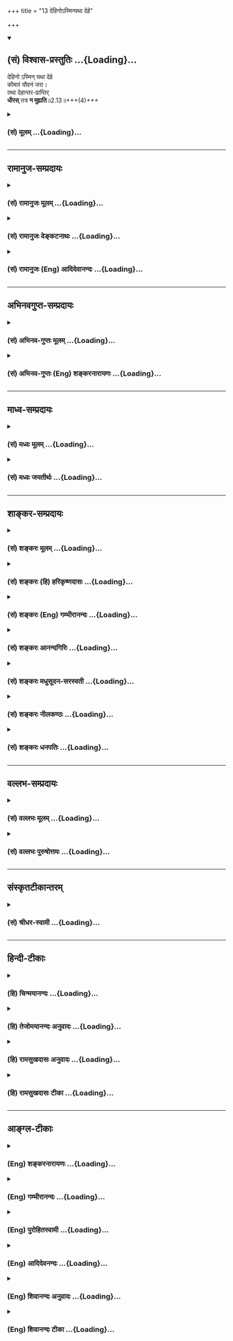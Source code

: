 +++
title = "13 देहिनोऽस्मिन्यथा देहे"

+++
<div class="js_include" newlevelforh1="2" title="(सं) विश्वास-प्रस्तुतिः" unfilled url="/purANam_vaiShNavam/mahAbhAratam/06-bhIShma-parva/03-bhagavad-gItA-parva/saMskRtam/vishvAsa-prastutiH/02_sAnkhya-yogaH_sarva-/13_dehino-sminyathA_.md">
<details open><summary><h2>(सं) विश्वास-प्रस्तुतिः ...{Loading}...</h2></summary>

देहिनो ऽस्मिन् यथा देहे  
कौमारं यौवनं जरा।  
तथा देहान्तर-प्राप्तिर्  
**धीरस्** तत्र **न मुह्यति**॥2.13॥+++(4)+++
</details>
</div>
<div class="js_include collapsed" newlevelforh1="3" title="(सं) मूलम्" unfilled url="/purANam_vaiShNavam/mahAbhAratam/06-bhIShma-parva/03-bhagavad-gItA-parva/saMskRtam/mUlam/02_sAnkhya-yogaH_sarva-/13_dehino-sminyathA_.md">
<details><summary><h3>(सं) मूलम् ...{Loading}...</h3></summary>

देहिनोऽस्मिन्यथा देहे कौमारं यौवनं जरा।  
तथा देहान्तरप्राप्तिर्धीरस्तत्र न मुह्यति।।2.13।।
</details>
</div>


_________________
## रामानुज-सम्प्रदायः
<div class="js_include collapsed" newlevelforh1="3" title="(सं) रामानुजः मूलम्" unfilled url="/purANam_vaiShNavam/mahAbhAratam/06-bhIShma-parva/03-bhagavad-gItA-parva/saMskRtam/rAmAnujaH/mUlam/02_sAnkhya-yogaH_sarva-/13_dehino-sminyathA_.md">
<details><summary><h3>(सं) रामानुजः मूलम् ...{Loading}...</h3></summary>

।।2.13।। एकस्मिन् देहे वर्तमानस्य **देहिनः** कौमारावस्थां विहाय
यौवनाद्यवस्थाप्राप्तौ आत्मन स्थिरबुद्ध्या **यथा** आत्मा नष्ट इति न
शोचति देहाद् **देहान्तर**प्राप्तौ अपि **तथा** एव स्थिर आत्मा इति
बुद्धिमान् न शोचति। अत आत्मनां नित्यत्वाद् आत्मानो न शोकस्थानम्।  
एतावद् अत्र कर्तव्यम् आत्मनां नित्यानाम् एव अनादिकर्मवश्यतया
तत्तत्कर्मोचितदेहसंस्पृष्टानां तैरेव देहैः बन्धनिवृत्तये शास्त्रीयं
स्ववर्णोचितं युद्धादिकम् अनभिसंहितफलं कर्म कुर्वताम् अवर्जनीयतया
इन्द्रियैः इन्द्रियार्थस्पर्शाः शीतोष्णादिप्रयुक्तसुखदुःखदा भवन्ति ते तु
यावच्छास्त्रीयकर्मसमाप्ति क्षन्तव्या इति।  
इमम् अर्थम् अनन्तरम् एव आह  

</details>
</div>
<div class="js_include collapsed" newlevelforh1="3" title="(सं) रामानुजः वेङ्कटनाथः" unfilled url="/purANam_vaiShNavam/mahAbhAratam/06-bhIShma-parva/03-bhagavad-gItA-parva/saMskRtam/rAmAnujaH/venkaTanAthaH/02_sAnkhya-yogaH_sarva-/13_dehino-sminyathA_.md">
<details><summary><h3>(सं) रामानुजः वेङ्कटनाथः ...{Loading}...</h3></summary>

  
  
।।2.13।। आत्मनामशोचनीयत्वाय नित्यत्वमुक्तम् तत्रात्मनित्यत्वे
जन्ममरणादिप्रतीतिव्यवहारौ कथमिति शङ्कां दृष्टान्तेन परिहरति देहिन
इति। अस्मिन् इति निर्देशाभिप्रेतमाह एकस्मिन्निति।
देहस्यावस्थात्रयान्वयनिदर्शनादपि देहिन्येव
तन्निदर्शनमुचितमित्यभिप्रायेणाह देहे वर्तमानस्येति। कौमारं यौवनं जरा इति
क्रमनिर्देशसूचितार्थस्वभावफलितमुक्तंविहायेति। कौमारयौवनत्यागयोरपि
शोकविशेषनिमित्तत्वात्तद्व्यवच्छेदार्थं यथाशब्दतात्पर्यव्यक्त्यर्थं
चोक्तंआत्मन इत्यादि। बाल्यावस्थानिवृत्तावप्यात्मनः स्थिरत्वबुद्धिर्हि
तद्विनाशनिमित्तशोकाभावहेतुः सोऽत्रापि समान इत्यर्थः। देहान्तरप्राप्तिः
इत्यत्रान्तरशब्दसूचितं पूर्वदेहत्यागाख्यं शोकप्रसञ्जकं दर्शयति देहादिति।
धीरशब्दस्य प्रकरणविशेषितोऽर्थःस्थिर आत्मेति बुद्धिमानिति। अशोच्यान्
इत्यादिना प्रागुक्तेन सङ्गमयति अत इति।  
  
  
एवं श्लोकद्वयेन क्रमात् प्राप्यं निवर्त्यं च व्यञ्जितम् अथात्र हृद्गतं
प्रापकविषयोत्तरश्लोकद्वयफलितं सङ्कलय्य सङ्गतमाह एतावदिति बन्धनिवृत्तय
इत्यन्तःअमृतत्वाय कल्पते 2।15 इत्यस्यार्थः। शुद्धस्वभावानां
संसारानुपपत्तिपरिहारायोक्तंअनादीति। कर्मवश्यतया न
त्वनिर्वचनीयाज्ञानादिवश्यतयेति भावः। स्वतोऽत्यन्तसमानानामात्मनां
देहभोगादिवैषम्यसिद्ध्यर्थमुक्तंतत्तत्कर्मेति। देहैर्बन्धनिवृत्तय इति
देहैर्यो बन्धस्तस्य निवृत्तय इत्यर्थः। यद्वा देहः कर्म
कुर्वतामित्यन्वयः। तदा तु बन्धका एव देहामोक्षसाधनौपयिकाः सम्भवन्तीति
अवधारणाभिप्रायः। शास्त्रीयमिति। अन्यथेश्वरशासनातिलङ्घनाद्दण्ड एव स्यादिति
भावः। स्ववर्णोचितमिति न तु त्वया युद्धादिकं परित्यज्य भैक्षं चर्तुं श्रेय
इति भावः। अमृतत्वहेतुत्वायोक्तंअनभिसंहितेति। प्रतिकूलस्वभावस्य कथं
कर्तव्यत्वमिति शङ्कानिवर्तकतुशब्दद्योतितमवर्जनीयत्वं तितिक्षितव्यत्वे
हेतुः इत्येतावदत्र कर्तव्यमित्यन्वयः।  
  
  
  

</details>
</div>
<div class="js_include collapsed" newlevelforh1="3" title="(सं) रामानुजः (Eng) आदिदेवानन्दः" unfilled url="/purANam_vaiShNavam/mahAbhAratam/06-bhIShma-parva/03-bhagavad-gItA-parva/saMskRtam/rAmAnujaH/english/AdidevAnandaH/02_sAnkhya-yogaH_sarva-/13_dehino-sminyathA_.md">
<details><summary><h3>(सं) रामानुजः (Eng) आदिदेवानन्दः ...{Loading}...</h3></summary>

2.13 As the self is eternal, one does not grieve, thinking that the self is lost, when an embodied self living in a body gives up the state of childhood and attains youth and other states. Similarly, the wise men,
knowing that the self is eternal, do not grieve, when the self attains a body different from the present body. Hence the selves, being eternal,
are not fit objects for grief. This much has to be done here; the eternal selves because of Their being subject ot beginningless Karma become endowed with bodies suited to Their Karmas. To get rid of this bondage (of bodies), embodied beings perform duties like war appropriate to their stations in life with the help of the same bodies in an attitude of detachment from the fruits as prescribed by the scripture.
Even to such aspirants, contacts with sense-objects give pleasure and pain, arising from cold, heat and such other things. But these experiences are to be endured till the acts enjoined in the scriptures come to an end. The Lord explains the significance immediately afterwards:

</details>
</div>


_________________
## अभिनवगुप्त-सम्प्रदायः
<div class="js_include collapsed" newlevelforh1="3" title="(सं) अभिनव-गुप्तः मूलम्" unfilled url="/purANam_vaiShNavam/mahAbhAratam/06-bhIShma-parva/03-bhagavad-gItA-parva/saMskRtam/abhinava-guptaH/mUlam/02_sAnkhya-yogaH_sarva-/13_dehino-sminyathA_.md">
<details><summary><h3>(सं) अभिनव-गुप्तः मूलम् ...{Loading}...</h3></summary>

।।2.13 2.14।। एवमर्थद्वयमाह  
  
न हीत्यादि। अहं हि नैव नासम् अपि तु आसम् एवं त्वम् अमी च राजानः।
आकारान्तरे च सति यदि शोच्यता तर्हि कौमारात् यौवनावाप्तौ किमिति न शोच्यते
यो धीरः स न शोचति। धैर्यं च +++(N धैर्ये च)+++ एतच्छरीरेऽपि यस्यास्था नास्ति
तेन सुकरम्। अतस्त्वं धैर्यमन्विच्छ।  

</details>
</div>
<div class="js_include collapsed" newlevelforh1="3" title="(सं) अभिनव-गुप्तः (Eng) शङ्करनारायणः" unfilled url="/purANam_vaiShNavam/mahAbhAratam/06-bhIShma-parva/03-bhagavad-gItA-parva/saMskRtam/abhinava-guptaH/english/shankaranArAyaNaH/02_sAnkhya-yogaH_sarva-/13_dehino-sminyathA_.md">
<details><summary><h3>(सं) अभिनव-गुप्तः (Eng) शङ्करनारायणः ...{Loading}...</h3></summary>

2.12-13 Na hi etc. Dehinah etc Never indeed did I not exist, but I did
exist \[always\]. Likewise are you and these kings. If there can be
lamentability for one, on attaining change in physical form then why is
one not lamented over when one attains the youth from the boyhood ; He,
who is wise, does not lament. But, wisdom is easily attainable for him
whose concern is not even for this \[present\] body. Therefore you must
seek wisdom.

</details>
</div>


_________________
## माध्व-सम्प्रदायः
<div class="js_include collapsed" newlevelforh1="3" title="(सं) मध्वः मूलम्" unfilled url="/purANam_vaiShNavam/mahAbhAratam/06-bhIShma-parva/03-bhagavad-gItA-parva/saMskRtam/madhvaH/mUlam/02_sAnkhya-yogaH_sarva-/13_dehino-sminyathA_.md">
<details><summary><h3>(सं) मध्वः मूलम् ...{Loading}...</h3></summary>

।।2.13।। देहिनो भावे एतद्भवति तदेवासिद्धमिति चेत् न देहिनोऽस्मिन्। यथा
कौमारादिशरीरभेदेऽपि देही तदीक्षिता सिद्धः एवं देहान्तरप्राप्तावपि
ईक्षितृत्वात्। न हि जडस्य शरीरस्य कौमाराद्यनुभवः सम्भवति
मृतस्यादर्शनात्। मृतस्य वाय्वाद्यपगमादनुभवाभावः। अहं मनुष्यः
इत्याद्यनुभवाच्चैतत्सिद्धमिति चेत् न सत्येवाविशेषे देहे सुप्त्यादौ
ज्ञानादिविशेषादर्शनात्।  
समश्चाभिमानो मनसि काष्ठादिवच्च। श्रुतेश्च। प्रामाण्यं च प्रत्यक्षादिवत्।
न च बौद्धादिवत् अपौरुषेयत्वात्। न ह्यपौरुषेये पौरुषेयाज्ञानादयः
कल्पयितुं शक्याः। विना च कस्यचिद्वाक्यस्यापौरुषेयत्वं न
सर्वसमयाभिमतधर्मादिसिद्धिः।  
यश्च तौ नाङ्गीकुरुते नासौ समयी अप्रयोजकत्वात्। मास्तु धर्मो
निरूप्यत्वादिति चेत् न सर्वाभिमतस्य प्रमाणं विना निषेद्धुमशक्यत्वात्। न
च सिद्धिरप्रमाणकस्येति चेत् न सर्वाभिमतेरेव प्रमाणत्वात् अन्यथा
सर्ववाचनिकव्यवहारासिद्धेश्च।  
न च मया श्रुतमिति तव ज्ञातुं शक्यम् अन्यथा वा प्रत्युत्तरं स्यात्
भ्रान्तिर्वा तव स्यात् सर्वदुःखकारणत्वं वा स्यात् एको वाऽन्यथा स्यात्।
रचितत्वे च धर्मप्रमाणस्य कर्तुरज्ञानादिदोषशङ्का स्यात्। न चादोषत्वं  
  
स्ववाक्येनैव सिद्ध्यति। न च येनकेनचिदपौरुषेयमित्युक्तमुक्तवाक्यसमम्
अनादिकालपरिग्रहसिद्धत्वात्।  
अतः प्रामाण्यं श्रुतेः। अतः कुतर्कैर्धीरस्तत्र न मुह्यति। अथवा जीवनाशं
देहनाशं वा अपेक्ष्य शोकः। न जीवनाशं नित्यत्वादित्याह न त्वेवेति। नापि
देहनाशमित्याहदेहिन इति। यथा कौमारादिदेहहानेन जरादिप्राप्तावशोकः एवं
जीर्णादिदेहहानेन देहान्तरप्राप्तावपि।  

</details>
</div>
<div class="js_include collapsed" newlevelforh1="3" title="(सं) मध्वः जयतीर्थः" unfilled url="/purANam_vaiShNavam/mahAbhAratam/06-bhIShma-parva/03-bhagavad-gItA-parva/saMskRtam/madhvaH/jayatIrthaH/02_sAnkhya-yogaH_sarva-/13_dehino-sminyathA_.md">
<details><summary><h3>(सं) मध्वः जयतीर्थः ...{Loading}...</h3></summary>

।।2.13।। ननु चात्र किं परिदृश्यमानदेहपक्षीकारेणानुमीयते किंवा
तदतिरिक्तदेहिपक्षीकारेण। नाद्यः देहोत्पत्तिनाशयोः प्रत्यक्षसिद्धत्वेन
हेतोः स्वरूपासिद्धत्वात्कालात्ययापदिष्टत्वाच्चेति स्फुटत्वान्नोक्तम्।
द्वितीये दोषमाह **देहिन** इति। देहिनो देहवतो देहातिरिक्तस्यात्मनो भावे
सद्भावे एतन्नित्यत्वानुमानं सम्भवति देहपक्षोक्तदोषाभावात् किन्तु
देहातिरिक्तात्मसत्त्वमेवासिद्धम् प्रमाणाभावात्। ततश्चाश्रयासिद्धिरिति।
अस्तु वा देहातिरिक्तात्मसत्वं तथापि नानुमानं सम्भवतीत्याह **देहिन**
इति। देहिन इत्येकवचनमतंत्रम्। पूर्वोत्तरदेहेष्वेक एवात्मेत्यस्यार्थस्य
भावे एतदनुमानं सम्भवति स्वरूपसिद्ध्याद्यभावात्। किं नाम
तत्पूर्वोत्तरदेहेष्वात्मैक्यमेवासिद्धं प्रमाणाभावात्। तथाच
देहोत्पत्तावुत्पत्तिमतस्तद्विनाशे च विनाशवतः कथमनादित्वेन नित्यत्वं
साध्यते इति। उभयस्यापि परिहारदर्शनादेवं योज्यम् अर्थद्वयानुगुण्यायैव
बहुवचने प्रकृतेऽप्येकवचनम् तथा भाव इति पुल्ँ लिङ्गे प्रकृतेऽपि तदेवेति
सामान्यग्रहणाय नपुंसकनिर्देशः। नेत्याहेति शेषः।
देहिनोऽस्मिन्नित्यतःपरमितिशब्दश्च। आक्षेपद्वयपरिहाराय पादत्रयं
व्याख्याति **यथे**ति। अत्र देहीति तदीक्षिता सिद्ध इति
देहातिरिक्तात्मसाधनं तदिति कौमारादिपरामर्शः। याजकादित्वात्समासः।
द्वितीयान्तस्य तृन्नन्तेन वा समासः। अस्ति तावत्कौमारादिविषयमीक्षणम्। न
चेक्षणमीक्षितारं विना सम्भवति। स च वक्ष्यमाणात् परिशेषप्रमाणाद्देही
देहातिरिक्तः सिद्ध इति। अत्र कौमारादिग्रहणमतन्त्रम् ज्ञानमात्रेण ज्ञातुः
सिद्धेः। देहशब्दश्चेन्द्रियादिसहितशरीरवृत्तिः श्लोके च कौमारं यौवनं
जरेति विषयेण विषयीक्षणमुपलक्ष्यते तद्देहिनो देहातिरिक्तस्येत्युक्तं
भवति। यथेत्यादि समस्तं वाक्यं श्लोके च पादत्रयं देहभेदेऽप्यात्मैकत्वे
साधनम्। कौमारादिमच्छरीरभेद इत्यर्थः। देही एक एवेत्यर्थः।
**तदीक्षिते**ति। योऽहं कुमारशरीरवानभूवं स इदानीं युवशरीरवान्वर्त
इत्यादिप्रत्यभिज्ञातेत्यर्थः। देहान्तरप्राप्तावपीति
अनेकदेहप्राप्तावपीत्यर्थः। एक एव देही सिद्ध इति वर्तते। ईक्षितृत्वादिति
प्रत्यग्रजातस्य शिशोः आहाराद्यभिलाषेण पूर्वदेहानुसन्धानसिद्धेरित्याशयः।
एवमात्मनो देहातिरिक्तत्वं देहभेदेप्येकत्वं च प्रसाध्यधीरस्तत्र न मुह्यति
इत्युच्यते तस्य वैयर्थ्यमित्याशङ्क्य येऽस्मिन्विषयेऽन्येऽपि मोहास्ते
धीरेण स्वयं निराकार्या इत्येवमर्थत्वान्न वैयर्थ्यमित्याशयवान्
तत्प्रदर्शनार्थमुत्तरं प्रकरणमारभते। तत्रेक्षणेन कथं
देहातिरिक्तात्मसिद्धिः ईक्षिता हि तेन सिध्यति। स च
शरीरप्राणजठरानलेन्द्रियमनोविषयसन्निधौ ईक्षणदर्शनात्तेषामन्यतमः किं न
स्यात् इत्यतः शरीरस्य तावदीक्षणं निषेधति **न हीति**। अत्रापि
कौमारादीत्यतन्त्रम्। शरीरस्यानुभवो न सम्भवतीति प्रतिज्ञा। **जडस्य
शरीर**स्येति हेतुद्वयम्। मृतस्यादर्शनादिति दृष्टान्तोक्तिः। जडत्वं च
भौतिकत्वं विवक्षितमिति न साध्याविशिष्टता। अप्रयोजकत्वाभिप्रायेण शङ्कते
**मृतस्ये**ति। जीवच्छरीरमृतशरीरयोर्भौतिकत्वे शरीरत्वे च समानेऽपि मा
भून्मृतशरीरस्येक्षणम् प्राणादिवायूनां जाठरानलस्येन्द्रियाणां चापगमात्।
जीवतस्तु  
  
प्राणादिसन्निधानाद्भविष्यतीति। को विरोधः मा हि
भूदेकधर्मोपपन्नानामवान्तरकारणवैचित्र्यात् वैचित्र्याभावः। न
केवलमिदमाशङ्कते किन्तु अहं मनुष्य इत्याद्यनुभवादेतद्देहस्येक्षितृत्वं
सिद्धं प्रमितं चेत्यर्थः। दूषयति **ने**ति। न प्राणादिसन्निधानं
शरीरस्येक्षितृत्वे प्रयोजकं वाच्यम् सुप्तिमूर्छयोः शरीरे
प्राणाद्यपगमलक्षणरहिते सत्येव ज्ञानादीनां धर्माणामदर्शनात्।
ज्ञानग्रहणमुपलक्षणम्। सुखदुःखेच्छाद्वेषप्रयत्नैरप्यात्मा साध्य इति
सूचयितुमादिपदम्। मृतादौ ज्ञानाद्यभावश्च तत्कार्यादर्शनात्सिद्ध इति
दर्शयितुं **ज्ञानादिविशेषे**त्युक्तम्। ज्ञानादीनां विशेषः कार्यमिति।
एतेन सङ्घातचैतन्यपक्षः प्राणादिचैतन्यपक्षश्च पराकृतो वेदितव्यः।  
मनस ईक्षितृत्वमतिदेशेन निराचष्टे **समश्चे**ति। मनोविषय
ईक्षितृत्वाभिमानश्च पूर्वेण समः सुप्त्यादौ सत्यपि मनसि ज्ञानादर्शनात्।
एवं तर्ह्यात्मापि ज्ञाता न स्यादिति चेत् न तदा तस्य मनसा
सन्निकर्षाभावात्। मनसोऽपि तथाऽस्त्विति चेत् सिद्धस्तावदात्मा। मनसो
ज्ञातृत्वे दोषान्तरमाह **काष्ठादिवच्चे**ति। मनो न ज्ञातृ
ज्ञानकरणत्वात्। यद्यस्यां क्रियायां करणं न तत्तत्र कर्तृः यथा पाके
काष्ठानि छिदायां कुठारो वा। न चासिद्धो हेतुः मनसा जानामीत्यनुभवात्।
एतेनात्मसन्निकर्षेण मनो ज्ञात्रिति निरस्तम्। ननु जन्यज्ञानं मनोनिष्ठमिति
सिद्धान्तः तत्कथमेतत् मैवम् मनोनिष्ठस्यापि ज्ञानस्य न मनः कर्तृ किन्तु
आत्मैव यथाऽवयवविक्लेदलक्षणस्य पाकस्य न तण्डुलाः कर्तारः किन्तु देवदत्त
इति। एतेनेन्द्रियचैतन्यपक्षोऽपि निरस्तः चक्षुषा पश्यामीत्यादौ तेषामपि
करणत्वप्रतीतेरिति। अतीतादिज्ञानदर्शनाद्विषयचैतन्यपक्षः स्फुटदूषण इति न
निराकृतः। एवं परिशेषप्रमाणेन देहातिरिक्तात्मा सिद्धः तस्य
स्वभावादेवाहाराद्यभिलाषोपपत्तेः प्रत्यभिज्ञानमसिद्धमिति वदन्तं प्रति
आत्मनित्यत्वे प्रमाणान्तरं चाह **श्रुतेश्चे**ति।
अस्माच्छरीरभेदादूर्ध्वमुत्क्रम्यामुष्मिन् स्वर्गे लोके ऐ.उ.4।6
इत्यादिश्रुतेश्च देहातिरिक्तो नित्य आत्मा सिद्धः। अत एव न
स्वभाववादानवकाश इति। ननु बौद्धचार्वाकादीन् प्रति
देहातिरिक्तनित्यात्मसाधनमिदम् न च ते श्रुतेः प्रामाण्यमङ्गीकुर्वते
तत्कथं श्रुत्युदाहरणमित्यत आह **प्रामाण्यं** **चे**ति। बौद्धेन
तावत्प्रत्यक्षानुमानयोश्चार्वाकेण च प्रत्यक्षस्य प्रामाण्यमङ्गीकृतम्
तत्कुतः इति वक्तव्यम्। बोधकत्वेनेति चेत्तर्हि
तद्वच्छ्रुतेरप्यङ्गीक्रियताम्। ननु वाक्यत्वे समेऽपि
केषाञ्चिद्बौद्धादिवाक्यानामप्रामाण्यदर्शनाच्छ्रुतेरपि तदाशङ्क्यत इत्यत
आह **नचे**ति। बुद्धस्येदं बौद्धम् चार्वाको बौद्धमुदाहरति
बौद्धस्त्वन्यदिति द्रष्टव्यम्। अप्रामाण्यं श्रुतेः शङ्कनीयमिति शेषः। तथा
सति इन्द्रियलिङ्गयोरपि क्वचिदप्रामाण्यदर्शनात् सम्प्रतिपन्नयोरपि
प्रत्यक्षानुमानयोस्तच्छङ्काप्रसङ्गादिति भावः। प्रसक्ताऽपि शङ्का तत्र
निर्दोषत्वेनापनीयत इति चेत्समं प्रकृतेऽपीत्याह **अपौरुषेयत्वादि**ति।
अपौरुषेयत्वेऽपि दोषित्वं किं न स्यादित्यत आह **नही**ति।
सामान्योक्तित्वादपौरुषेये इति नपुंसकत्वोक्तिः। अन्यथा श्रुतेः
प्रकृतत्वात्स्त्रीलिङ्गं स्यात्। शब्दे ह्यबोधकत्वादयो दोषाः ते च
वक्तृपुरुषाश्रिताज्ञानादिमूलाः। यस्य तु वक्ता पुरुष एव नास्ति तत्र कथं
वक्तृपुरुषाश्रिताज्ञानादयो दोषमूलत्वेन कल्पयितुं शक्याः व्याहतेरिति।
अत्राज्ञानादीनां पौरुषेयत्वोक्तिरुपचारात्
पुरुषशब्दात्तत्कृतवाक्यादिष्वेव ढञः स्मरणात्। ननु श्रुतेरपौरुषेयत्वमेव
नास्ति वाक्यत्वात्। लौकिकवाक्यवदिति चेत् किमेवं वदतः किमपि
वाक्यमपौरुषेयं नास्तीति मतम् उत किञ्चिदस्तीति। आद्ये दोषमाह 
**विने**ति। कस्यचिद्वाक्यस्यापौरुषेयत्वाभावे धर्माधर्मयोरनिश्चयः
प्रसज्येत निश्चायकप्रमाणाभावात्। नच तथाऽस्त्विति वक्तुं शक्यम्
तत्सद्भावस्य सर्वैः समयिभिर्निश्चितत्वादिति।  
ननु प्रत्यक्षैकमप्रमाणवादी यश्चार्वाको धर्माधर्मौ नाङ्गीकुरुते तस्य
नेदमनिष्टम् किमप्यपौरुषेयं वाक्यं अनङ्गीकृत्य वेदापौरुषेयत्वं
प्रत्याचक्षाणान्सर्वान्प्रति चायं प्रसङ्ग इत्यतस्तेनापि
धर्मादिकमङ्गीकार्यैतं प्रसङगं वक्ष्याम इत्याशयेनाह **यश्चे**ति। तौ
धर्माधर्मौ इति प्रसज्येत इति शेषः। धर्माद्यनङ्गीकारे
कुतस्तच्छास्त्रस्याशास्त्रत्वप्रसङ्गो येनासौ शास्त्री न स्याक्ष्त्यित आह
**अप्रयोजकत्वा**दिति। प्रयुज्यते प्रवर्त्यते प्रणेता प्रणयने श्रोता च
श्रवणे शास्त्रे याभ्यां ते प्रयोजके विषयप्रयोजने अविद्यमाने प्रयोजके
यस्य शास्त्रस्य तत्तथा। अनन्यलभ्यं कमपि पुरुषार्थमधिकृत्य तत्साधनं
तथाविधमर्थं प्रतिपादयन्वाक्यसमूहो हि शास्त्रम् अन्यथाऽतिप्रसङ्गात् न
चातीन्द्रियस्याभावेऽन्यत्तथानुभूतं शक्यनिरूपणम्। अतः शास्त्रत्वसिद्धये
विषयादित्वेन धर्मादिकं किमप्यङ्गीकार्यमिति भावः। शङ्कते
**मा**स्त्विति। मायं न माङ्। अस्त्वित्यव्ययम्। धर्म इत्युपलक्षणम्
अनिरूप्यत्वात् तत्प्रमाणाभावेन प्रतिपादयितुमशक्यत्वात्। इदमुक्तं भवति
विषयप्रयोजने हि ते  
  
भवतः ये प्रमाणेन प्रतिपादयितुं शक्येते वाङ्मात्रस्य श्रोतृभिरनादरणात्।
नच धर्मादिकं प्रमाणेन प्रतिपादयितुं शक्यम् प्रत्यक्षागोचरत्वात्
अनुमानादेश्च प्रामाण्याभावात्। अतो न शास्त्रस्य विषयत्वादिना
धर्मादिकमङ्गीकर्तुमुचितम्। न चैतावता निर्विषयत्वाद्यापत्तिः यतो
धर्माद्यभावो विषयो भविष्यति। प्रयोजनं च श्रोतॄणां
धर्माद्यनुष्ठानप्रसक्तक्लेशनिवृत्तिः
धर्मादिसद्भावभ्रमोपरुद्धविषयसुखावाप्तिश्च प्रणेतुश्च लोकोपकारः उपकर्तारं
च प्रत्युपकुर्वन्ति लोका इति निराकरोति **ने**ति। एवं वदता
धर्माद्यभावोऽपि न शास्त्रविषयत्वेन शक्यते वक्तुम् सर्वाभिमतस्य धर्मादेः
प्रमाणं विना वाङ्मात्रेण निषेद्धुं नास्तीति प्रतिपादयितुमशक्यत्वात्।
घटाद्यभाव इव प्रत्यक्षेणैव धर्माद्यभावो निश्चेष्यत इति चेत् स्यादेवम्
यद्यत्र न काचिद्विप्रतिपत्तिः। यत्र त्वस्तित्वाभिमानस्तत्र पिशाचादाविव
प्रत्यक्षानुपलम्भः सन्देहहेतुरेव भवति इति। तदिदमुक्तं
**सर्वाभिमत**स्येति। पुनः शङ्कते **नचे**ति। मा भूद्धमार्द्यभावस्य
विषयत्वं तत्साधकप्रमाणाभावात् तथापि धर्मादेर्विषयत्वादिकं न घटते
अप्रामाणिकस्य प्रमित्यनुपपत्त्या साधयितुमशक्यत्वादिति निराकरोति
**ने**ति। अस्ति तावद्धर्मादिविषये सर्वेषामाविपालगोपालमस्तित्वाभिमानः।
अभिमानो ज्ञानमेव। न च तस्य बाधकं किञ्चित्
धर्माद्यभावप्रतिपादकप्रमाणाभावस्योक्तत्वात्। अतः सर्वाभिमतेरेव धर्मादौ
प्रमाणत्वात् तत्करणस्य च प्रमाणत्वात् धर्मादेः प्रामाणिकत्वसिद्धौ किमनया
व्यर्थचिन्तया। नच तत्र प्रमाणविशेषोऽशक्यनिरूपणः आगमस्य
तत्सहकारिणोऽनुमानस्य च सत्वात्। अत एव नान्धपरम्पराऽपि। आगमादेः
प्रामाण्यं नास्तीति उक्तमित्यत आह **अन्यथे**ति। यदाऽऽगमस्यानुमानस्य च
न प्रामाण्यं तदा सर्वस्य वाचा निर्वर्त्यस्य व्यवहारस्यासिद्धिः स्यात्।
परप्रत्ययनार्थो हि वाग्व्यवहारः स यदि न परं प्रत्याययेत् व्यर्थो न
क्रियेतैवेति। चशब्दः प्रमाणसामान्यसिद्ध्या तद्विशेषसिद्धेः समुच्चये।  
भवत्वागमप्रामाण्ये वाचनिकव्यवहारासिद्धिः अनुमानप्रामाण्ये तु कथमित्यत आह
**नचे**ति। त्वदीयं वाक्यं मया श्रूयते इति ज्ञात्वा मां प्रति त्वया
वाग्व्यवहारः क्रियते अन्यथा वा। द्वितीये निष्फलो न कर्तव्यः स्यात्।
नाद्यः परचित्तवृत्तीनां परस्याप्रत्यक्षत्वेन मया श्रुतमिति तव
ज्ञातुमशक्यत्वात्। मदीयं प्रत्युत्तरमेव तज्ज्ञानोपाय इत्येव वक्तव्यमिति
भावः। अस्त्वेवमित्यत आह **अन्यथा वे**ति। वाशब्दोऽवधारणे। प्रत्युत्तरं
हि लिङ्गतया ज्ञापकम् नच तव मतेऽनुमानं प्रमाणम्। अतः
प्रत्युत्तरमन्यथैवाज्ञापकमेव स्यादिति। ननु लिङ्गशब्दयोः प्रामाण्मेव
नाङ्गीक्रियते ज्ञापकत्वमात्रमङ्गीक्रियत एव। अतः कथं
वाचनिकव्यवहारसिद्धिरित्यत आह **भ्रान्तिर्वे**ति। ज्ञापकत्वमङ्गीकृत्य
प्रामाण्यानङ्गीकारे शब्दलिङ्गाभ्यां जायमानः प्रत्ययस्तव
मतेर्भ्रान्तिर्वा स्यात्संशयो वा गत्यन्तराभावात्। न च परस्य
भ्रान्त्याद्यर्थं वचनप्रयोगः नापि प्रत्युत्तरेण भ्रान्तः सन्दिग्धो वा
वाक्यं प्रयुङ्क्त इति युक्तम् अतो
वाचनिकव्यवहारसिद्ध्यर्थमागमानुमानप्रामाण्यमङ्गीकार्यमिति। एवं
चार्वाकशास्त्रस्य विषयं निराकृत्य प्रयोजनमपि निराकुर्वन श्रोतृप्रयोजनं
तावन्निराचष्टे **सर्वे**ति। यथा शास्त्रस्य सर्वेषां श्रोतॄणां
सुखकारणत्वम् यथा धर्माद्यभावज्ञाने सर्वमर्यादातिक्रमे परस्परहिंसादिना
सर्वदुःखकारणत्वं च स्यात् तथा च समव्ययफलं निष्प्रयोजनमेवेति। इदानीं
शास्त्रप्रणेतृप्रयोजनं निराकरोति **एको वे**ति। धर्मादिज्ञानशून्याः
पशुप्राया नोपकारिणमुपकुर्वन्ति अपितु सर्वेऽप्यपकर्तुमलम्। तदभावेऽप्येको
वाऽन्यथाऽपकारकः स्यादिति भावः। तदेवं धर्माद्यनङ्गीकारे शास्त्रस्य
विषयाद्यभावेनाशास्त्रत्वप्रसङ्गात्सर्वैर्धर्मादिकमङ्गीकार्यमिति। ननु
स्वीकृतं धर्मादिकं पौरुषेयवाक्यात्तन्निंश्चय इत्यत आह **रचितत्वे**
चेति। ततश्च न धर्मादिनिश्चय इति भावः। निर्दोषत्वेन प्रमितोऽसाविति चेत्
तस्य निर्दोषत्वं किं तद्वाक्यात्सिद्धं प्रमाणान्तरेण वा। न द्वितीयः
तदभावात्। आद्यं दूषयति **नचे**ति अतिप्रसङ्गादिति भावः। न च
प्रत्यक्षादिना धर्मादिसिद्धिः। अतः सर्वैः किमप्यपौरुषेयं
वाक्यमङ्गीकार्यम्। अङ्गीकृतं च बौद्धादिभिः स्वसमयापौरुषेयत्वम्
शौद्धोदनिप्रभृतयः सम्प्रदायप्रवर्तकाः इत्युक्तत्वात्। ततः किमिति
चेद्वाक्यत्वहेतोस्तत्रानैकान्त्यमिति।
अस्त्वेवमनुमानस्यान्यतरानैकान्त्याच्छ्रुतेरपौरुषेयत्वे बाधकाभावः।
तत्साधकं तु किमिति चेत्कर्तुरप्रसिद्धिरपौरुषेयत्वप्रसिद्धिश्चेति ब्रूमः।
एवं तर्हि गूढकर्तृकस्य कृतापौरुषेयत्वप्रसिद्धिकस्याप्यपौरुषेयत्वप्रसङ्ग
इत्यत आह  **न चे**ति। केनचित्कृतमिति शेषः। **उक्तवाक्यसमं**
वेदवदपौरुषेयमित्यर्थः। अनादिकाले यः परिग्रहः प्राक्तनमेवैतदिति ज्ञानं
तेन विषयीकृतत्वाच्छ्रुतेः इतरस्य तदभावादपौरुषेयत्वप्रसिद्धिरेव तत्र
भग्नेति भावः।  
अपौरुषेयत्वसिद्धौ सिद्धमर्थमुपसंहरति **अत** इति। एवं चतुर्थपादोपयुक्तं
प्रमेयमुक्त्वा तमिदानीं निवेशयति **अत** इति। यत एवं
नैरात्म्यवादिभिरुत्प्रेक्षिताः कुतर्काः अतस्तैः कुतर्कैर्धीरो
धीमांस्तत्र देहातिरिक्तनित्यात्मसद्भावविषये न मोहमापद्यते। नरके नियतं
वासः 1।44 इत्याद्यर्जुनवचनेन तस्य नित्यात्मप्रतिपत्तिसिद्धेः
प्रथमपुरुषप्रयोगः। अनेकार्था गीतेति दर्शयितुं श्लोकद्वयं प्रकारान्तरेण
व्याचष्टे **अथ**वेति। न जीवनाशमपेक्ष्य शोकः कार्य इति शेषः।
नित्यत्वाज्जीवस्य। अनेन योजनापूर्ववदेवेति ज्ञापयति। नापीत्यत्रापि
पूर्ववच्छेषः। अत्र पूर्वयोजना न सङ्गच्छते अतोऽन्यथापादत्रयं व्याख्याति
**यथे**ति। जरादिप्राप्तौ देहान्तरप्राप्ताविति निमित्तसप्तम्यौ
ततश्चायमर्थः। कौमाराद्यवस्थाविशिष्टदेहहाने तावन्नास्ति शोक इति
प्रसिद्धम् तत्कस्य हेतोः इति वाच्यम् जरादिविशिष्टदेहान्तरलाभात्।
समानलाभेन हानिर्हि समाधीयत इति चेत् तर्हि मरणेऽपि शोको न कार्यः
देहान्तरस्य लाभादेव। यदा तु जीर्णलाभेन समीचीनहानेः प्रतिविधानं तदा तु
सुतरां समीचीनलाभेन जीर्णहानेरिति। तत्रावस्थामात्रहानिः अत्र
त्ववस्थावतोऽपीत्येतदनुपयुक्तं वैषम्यं निष्कप्रदानेन पटग्रहणदर्शनादिति
भावनोक्तं **धीर** इति।  

</details>
</div>


_________________
## शाङ्कर-सम्प्रदायः
<div class="js_include collapsed" newlevelforh1="3" title="(सं) शङ्करः मूलम्" unfilled url="/purANam_vaiShNavam/mahAbhAratam/06-bhIShma-parva/03-bhagavad-gItA-parva/saMskRtam/shankaraH/mUlam/02_sAnkhya-yogaH_sarva-/13_dehino-sminyathA_.md">
<details><summary><h3>(सं) शङ्करः मूलम् ...{Loading}...</h3></summary>

।।2.13।।  
  
देहः अस्य अस्तीति देही तस्य **देहिनो** देहवतः आत्मनः **अस्मिन्**
वर्तमाने देहे यथा येन प्रकारेण **कौमारं** कुमारभावो बाल्यावस्था
**यौवनं** यूनो भावो मध्यमावस्था **जरा** वयोहानिः जीर्णावस्था
इत्येताः तिस्रः अवस्थाः अन्योन्यविलक्षणाः। तासां प्रथमावस्थानाशे न नाशः
द्वितीयावस्थोपजने न उपजननम् आत्मनः। किं तर्हि अविक्रियस्यैव
द्वितीयतृतीयावस्थाप्राप्तिः आत्मनो दृष्टा। **तथा** तद्वदेव देहाद्
अन्यो देहो देहान्तरं तस्य प्राप्तिः **देहान्तरप्राप्तिः**
अविक्रियस्यैव आत्मन इत्यर्थः। **धीरो** धीमान् **तत्र** एवं सति **न
मुह्यति** न मोहमापद्यते।।  
यद्यपि आत्मविनाशनिमित्तो मोहो न संभवति नित्य आत्मा इति विजानतः तथापि
शीतोष्णसुखदुःखप्राप्तिनिमित्तो मोहो लौकिको दृश्यते सुखवियोगनिमित्तो मोहः
दुःखसंयोगनिमित्तश्च शोकः। इत्येतदर्जुनस्य वचनमाशङ्क्य भगवानाह

</details>
</div>
<div class="js_include collapsed" newlevelforh1="3" title="(सं) शङ्करः (हि) हरिकृष्णदासः" unfilled url="/purANam_vaiShNavam/mahAbhAratam/06-bhIShma-parva/03-bhagavad-gItA-parva/saMskRtam/shankaraH/hindI/harikRShNadAsaH/02_sAnkhya-yogaH_sarva-/13_dehino-sminyathA_.md">
<details><summary><h3>(सं) शङ्करः (हि) हरिकृष्णदासः ...{Loading}...</h3></summary>

।।2.13।। आत्मा किसके सदृश नित्य है इसपर दृष्टान्त कहते हैं  
  
जिसका देह है वह देही है उस देहीकी अर्थात् शरीरधारी आत्माकी इस वर्तमान
शरीरमें जैसे कौमार बाल्यावस्था यौवनतरुणावस्था और जरा वृद्धावस्था ये
परस्पर विलक्षण तीनों अवस्थाएँ होती हैं।  
इनमें पहली अवस्थाके नाशसे आत्मका नाश नहीं होता और दूसरी अवस्थाकी
उत्पत्तिसे आत्माकी उत्पत्ति नहीं होती तो फिर क्या होता है कि निर्विकार
आत्माको ही दूसरी और तीसरी अवस्थाकी प्राप्ति होती हुई देखी गयी है।  
वैसे ही निर्विकार आत्माको ही देहान्तरकी प्राप्ति अर्थात् इस शरीरसे दूसरे
शरीरका नाम देहान्तर है  
  
उसकी प्राप्ति होती है ( होती हुईसी दीखती है )।  
ऐसा होनेसे अर्थात् आत्माको निर्विकार और नित्य समझ लेनेके कारण धीर
बुद्धिमान् इस विषयमें मोहित नहीं होता मोहको प्राप्त नहीं होता।  

</details>
</div>
<div class="js_include collapsed" newlevelforh1="3" title="(सं) शङ्करः (Eng) गम्भीरानन्दः" unfilled url="/purANam_vaiShNavam/mahAbhAratam/06-bhIShma-parva/03-bhagavad-gItA-parva/saMskRtam/shankaraH/english/gambhIrAnandaH/02_sAnkhya-yogaH_sarva-/13_dehino-sminyathA_.md">
<details><summary><h3>(सं) शङ्करः (Eng) गम्भीरानन्दः ...{Loading}...</h3></summary>

2.13 As to that, to show how the Self is eternal, the Lord cites an
illustration by saying,'৷৷.of the embodied,' etc. Yatha, as are, the
manner in which; kaumaram, boyhood; yauvanam, youth, middle age; and
jara, decrepitude, advance of age; dehinah, to an embodied being, to one
who possesses a body (deha), to the Self possessing a body; asmin, in
this, present; dehe, body . These three states are mutually distinct. On
these, when the first state gets destroyed the Self does not get
destroyed; when the second state comes into being It is not born. What
then; It is seen that the Self, which verily remains unchanged, acires
the second and third states. Tatha, similar, indeed; is Its, the
unchanging Self's dehantarapraptih, acisition of another body, a body
different from the present one. This is the meaning. Tatra, this being
so; dhirah, an intelligent person; na, does not; muhyati, get deluded.

</details>
</div>
<div class="js_include collapsed" newlevelforh1="3" title="(सं) शङ्करः आनन्दगिरिः" unfilled url="/purANam_vaiShNavam/mahAbhAratam/06-bhIShma-parva/03-bhagavad-gItA-parva/saMskRtam/shankaraH/AnandagiriH/02_sAnkhya-yogaH_sarva-/13_dehino-sminyathA_.md">
<details><summary><h3>(सं) शङ्करः आनन्दगिरिः ...{Loading}...</h3></summary>

।।2.13।। ननु पूर्वं देहं विहायापूर्वं देहमुपाददानस्य
विक्रियावत्त्वेनोत्पत्तिविनाशवत्त्वविभ्रमः समुद्भवेदिति शङ्कते
**तत्रेति।** अशोच्यत्वप्रतिज्ञायां नित्यत्वे हेतौ कृते सतीति यावत्।
अवस्थाभेदे सत्यपि वस्तुतो विक्रियाभावादात्मनो
नित्यत्वमुपपन्नमित्युत्तरश्लोकेन दृष्टान्तावष्टम्भेन प्रतिपादयतीत्याह
**दृष्टान्तमिति।** न केवलमागमादेवात्मनो नित्यत्वं
किंत्ववस्थान्तरवज्जन्मान्तरे पूर्वसंस्कारानुवृत्तेश्चेत्याह **देहिन
इति।** देहवत्त्वं तस्मिन्नहंममाभिमानभाक्त्वम्। तासामिति निर्धारणे
षष्ठी। आत्मनः श्रुतिस्मृत्युपपत्तिभिर्नित्यत्वज्ञानम्। धीमानित्यत्र
धीर्विवक्ष्यते। एवं सतीति। तत्त्वतो विक्रियाभावान्नित्यत्वे समधिगते
सतीत्यर्थः।  

</details>
</div>
<div class="js_include collapsed" newlevelforh1="3" title="(सं) शङ्करः मधुसूदन-सरस्वती" unfilled url="/purANam_vaiShNavam/mahAbhAratam/06-bhIShma-parva/03-bhagavad-gItA-parva/saMskRtam/shankaraH/madhusUdana-sarasvatI/02_sAnkhya-yogaH_sarva-/13_dehino-sminyathA_.md">
<details><summary><h3>(सं) शङ्करः मधुसूदन-सरस्वती ...{Loading}...</h3></summary>

।।2.13।। ननुदेहमात्रं चैतन्यविशिष्टमात्मा इति लोकायतिकाः। तथाच स्थूलोऽहं
गौरोऽहं गच्छामि चेत्यादिप्रत्यक्षप्रतीतानां प्रामाण्यमनपोहितं भविष्यति
यतः कथं देहादात्मनो व्यतिरेकः व्यतिरेकेऽपि कथं वा जन्मविनाशशून्यत्वं
जातो देवदत्तो मृतो देवदत्त इति प्रतीतेर्देहजन्मनाशाभ्यां सहात्मनोऽपि
जन्मविनाशोपपत्तेरित्याशङ्क्याह देहाः सर्वे भूतभविष्यवर्तमाना
जगन्मण्डलवर्तिनोऽस्य सन्तीति देही। एकस्यैव विभुत्वेन
सर्वदेहयोगित्वात्सर्वत्र चेष्टोपपत्तेर्न प्रतिदेहमात्मभेदे प्रमाणमस्तीति
सूचयितुमेकवचनम्। सर्वे वयमिति बहुवचनं तु पूर्वत्रदेहभेदानुवृत्त्या न
त्वात्मभेदाभिप्रायेणेति न दोषः। तस्य देहिन एकस्यैव सतोऽस्मिन्वर्तमाने
देहे यथा कौमारं यौवनं जरेत्यवस्थात्रयं परस्परविरुद्धं भवति नतु
तद्भेदेनात्मभेदः यएवाहं बाल्ये पितरावन्वभूवं सएवाहं वार्धके
प्रणप्तॄननुभवामीति दृढतरप्रत्यभिज्ञानात् अन्यनिष्ठसंस्कारस्य
चान्यत्रानुसन्धानाजनकत्वात् तथा तेनैव प्रकारेणाविकृतस्यैव सत आत्मनो
देहान्तरप्राप्तिरेतस्माद्देहादत्यन्तविलक्षणदेहप्राप्तिः स्वप्ने
योगैश्वर्ये च तद्देहभेदानुसन्धानेऽपि स एवाहमिति प्रत्यभिज्ञानात्। तथाच
यदि देह एवात्मा भवेत्तदा कौमारादिभेदेन देहे भिद्यमाने प्रतिसन्धानं न
स्यात् अथतु कौमाराद्यवस्थानामत्यन्तवैलक्षण्येऽप्यवस्थावतो
देहस्ययावत्प्रत्यभिज्ञं वस्तुस्थितिः इति न्यायेनैक्यं ब्रूयात्तदापि
स्वप्नयोगैश्वर्ययोर्देहधर्मभेदे प्रतिसन्धानं न स्यादित्युभयोदाहरणम्। अतो
मरुमरीचिकादावुदकादिबुद्धेरिव स्थूलोऽहमित्यादिबुद्धेरपि
भ्रमत्वमवश्यमभ्युपेयम् बाधस्योभयत्रापि तुल्यत्वात्। एतच्चन जायते इत्यादौ
प्रपञ्चयिष्यते। एतेन देहाद्व्यतिरिक्तो देहेन सहोत्पद्यते विनश्यति चेति
पक्षोऽपि प्रत्युक्तः। तत्रावस्थाभेदे प्रत्यभिज्ञोपपत्तावपि धर्मिणो
देहस्य भेदे प्रत्यभिज्ञानुपपत्तेः। अथवा यथा
कौमाराद्यवस्थाप्राप्तिरविकृतस्यात्मन एकस्यैव तथा देहान्तर
प्राप्तिरेतस्माद्देहादुत्क्रान्तौ। तत्र स एवाहमिति प्रत्यभिज्ञानाभावेऽपि
जातमात्रस्य हर्षशोकभयादिसंप्रतिपत्तेः पूर्वसंस्कारजन्याया दर्शनात्।
अन्यथा स्तनपानादौ प्रवृत्तिर्न स्यात्। तस्या
इष्टसाधनतादिज्ञानजन्यत्वस्यादृष्टमात्रजन्यत्वस्य चाभ्युपगमात्। तथाच
पूर्वापरदेहयोरात्मैक्यसिद्धिः। अन्यथा
कृतनाशाकृताभ्यागमप्रसङ्गादित्यन्यत्र विस्तरः। कृतयोः
पुण्यपापयोर्भोगमन्तरेण नाशः कृतनाशः अकृतयोः
पुण्यपापयोरकस्मात्फलदातृत्वमकृताभ्यागमः। अथवा देहिन एकस्यैव तव यथा
क्रमेण देहावस्थोत्पत्तिविनाशयोर्न भेदः नित्यत्वात् तथा
युगपत्सर्वदेहान्तरप्राप्तिरपि तवैकस्यैव विभुत्वात् मध्यमपरिमाणत्वे
सावयवत्वेन नित्यत्वायोगात् अणुत्वे सकलदेहव्यापिसुखाद्यनुपलब्धिप्रसङ्गात्
विभुत्वे निश्चिते सर्वत्र दृष्टकार्यत्वात्सर्वशरीरेष्वेक एवात्मा त्वमिति
निश्चितोऽर्थः। तत्रैवंसति वध्यघातकभेदकल्पनया त्वमधीरत्वान्मुह्यसि
धीरस्तु विद्वान्न मुह्यति अहमेषां हन्ता एते मम वध्या इति
भेददर्शनाभावात्। तथाच विवादगोचरापन्नाः सर्वे देहा एकभोक्तृकाः
देहत्वात्त्वद्देहवत् इति। श्रुतिरपिएको देवः सर्वभूतेषु गूढः सर्वव्यापी
सर्वभूतान्तरात्मा इत्यादि। एतेन यदाहुःदेहमात्रमात्मा इति
चार्वाकाःइन्द्रियाणि मनः प्राणश्च इति तदेकदेशिनःक्षणिकं विज्ञानम् इति
सौगताःदेहातिरिक्तः स्थिरो देहपरिमाणः इति दिगम्बराःमध्यमपरिमाणस्य
नित्यत्वानुपपत्तेः नित्योऽणुः इत्येकदेशिनः तत्सर्वमपाकृतं भवति
नित्यत्वविभुत्वस्थापनात्।  

</details>
</div>
<div class="js_include collapsed" newlevelforh1="3" title="(सं) शङ्करः नीलकण्ठः" unfilled url="/purANam_vaiShNavam/mahAbhAratam/06-bhIShma-parva/03-bhagavad-gItA-parva/saMskRtam/shankaraH/nIlakaNThaH/02_sAnkhya-yogaH_sarva-/13_dehino-sminyathA_.md">
<details><summary><h3>(सं) शङ्करः नीलकण्ठः ...{Loading}...</h3></summary>

।।2.13।। यद्यप्येवं तथापीष्टदेहवियोगजः शोको भवत्येवेत्याशङ्क्याह **देहिन
इति।** देहौ स्थूलसूक्ष्मौ विद्येते अस्य स देही चिदात्मा तस्य यथास्मिन्
स्थूलशरीरे कौमाराद्यवस्थासु देहभेदेऽपि एक एवाहं बाल आसमिदानीं
वृद्धोऽस्मीत्यभेदप्रत्यभिज्ञानादैक्यं बालादिशरीरेभ्योऽन्यत्वं च
व्यावृत्तेभ्योऽनुवृत्तं भिन्नं कुसुमेभ्यः सूत्रमिवेति  
  
न्यायात्। एवं देहान्तरप्राप्तिरपि स्थूलाच्छरीरादन्येषां लिङ्गशरीराणां
सूक्ष्माणां स्थूलशरीरानुकारिणां प्राप्तिः। अयमर्थः यथा एकमपि स्थूलं
शरीरं कौमाराद्यवस्थाभेदादनेकरूपं एवं नित्यमपि लिङ्गशरीरं
प्राणिकर्मभेदात्सुरनरतिर्यगाद्यवस्थाभेदादनेकं भवति। ततश्चोक्तन्यायेन
स्थूलादिवत्सूक्ष्मादपि शरीरदात्मा विविक्त एव। एवं च शोकादिघर्मिणो
लिङ्गादपि विभिन्नस्य तव इष्टवियोगजः शोकोऽपि न युक्तः। अतएव तत्र
तस्मिन्विषये धीरो न मुह्यति। आभिमानिकौ शोकमोहौ देहद्वयाभिमानत्यागाद्धीरं
न बाधेते। अतस्त्वमपि धीरो भवेति भावः। पूर्वश्लोकयोर्गतासूनिति वयमिति च
बहुवचनं उपाधिभेदाभिप्रायम् अत्र तु देहिन
इत्येकवचनमुपधेयचिदात्मैक्याभिप्रायमिति ज्ञेयम्। तथा च श्रुतिरेकस्यात्मन
औपाधिकं भेदमाहयथा ह्ययं ज्योतिरात्मा विवस्वानपो भिन्ना बहुधैकोऽनुगच्छन्।
उपाधिना क्रियते भेदरूपो देवः क्षेत्रेष्वेवमजोऽयमात्मा इति। क्षेत्रेषु
वक्ष्यमाणलक्षणेषु स्थूलसूक्ष्मदेहद्वयात्मकेषु। एको देवः सर्वभूतेषु गूढः
सर्वव्यापी सर्वभूतान्तरात्मा इति च। एकत्वाच्च विभुत्वमप्यस्य सिद्धम्।
तेन देहादीनामनित्यानामविभूनां च पराभिमतमात्मत्वं प्रत्याख्यातं
वेदितव्यम्।  

</details>
</div>
<div class="js_include collapsed" newlevelforh1="3" title="(सं) शङ्करः धनपतिः" unfilled url="/purANam_vaiShNavam/mahAbhAratam/06-bhIShma-parva/03-bhagavad-gItA-parva/saMskRtam/shankaraH/dhanapatiH/02_sAnkhya-yogaH_sarva-/13_dehino-sminyathA_.md">
<details><summary><h3>(सं) शङ्करः धनपतिः ...{Loading}...</h3></summary>

।।2.13।। तत्र दृष्टान्तमाह **देहिन इति।** देहोऽस्यास्तीति देही आत्मा
तस्य यथास्मिन्देहेऽवस्थात्रयमेकस्यैव तथा देहान्तरप्राप्तिः तत्रैवं सति
धीमानात्मनित्यत्वज्ञानवान्न मुह्यति न मोहं प्राप्नोति। नन्वेतेषां
श्लोकानां वादिमतान्याशङ्क्यानवतारणं भाष्यकाराणां न्यूनतेति
चेन्न। नानुशोचन्ति पण्डिताःधीरस्तत्र न मुह्यतितांस्तितिक्षस्व भारतयं हि न
व्यथयन्त्येते इतिवाक्यशेषाणां सत्त्वात्
शोकनिवारणायात्मनित्यत्वव्याख्यानस्य शब्दार्थत्वादात्मानित्यत्ववादी मूर्ख
इत्येवमादीनां तेषामश्रवणात् आत्मनो नित्यत्वादिवर्णनेन
वादिमतनिराकरणस्यार्थसिद्धत्वात् शारीरकभाष्ये कुमतानां स्वेनैव
खण्डितत्वाच्च तथाऽनवतारणे न्यूनताया अभावात्।  

</details>
</div>


_________________
## वल्लभ-सम्प्रदायः
<div class="js_include collapsed" newlevelforh1="3" title="(सं) वल्लभः मूलम्" unfilled url="/purANam_vaiShNavam/mahAbhAratam/06-bhIShma-parva/03-bhagavad-gItA-parva/saMskRtam/vallabhaH/mUlam/02_sAnkhya-yogaH_sarva-/13_dehino-sminyathA_.md">
<details><summary><h3>(सं) वल्लभः मूलम् ...{Loading}...</h3></summary>

।।2.13।। एवमात्मनामशोच्यतामनुत्पत्त्योपपाद्य देहात्मादीनामशोच्यतामाह
देहिन इति। लौकिकनिदर्शनेन यथाऽस्मिन्स्थूलदेहे
कौमाराद्यवस्थाप्राप्तिस्तथा देहान्तरप्राप्तिरात्मनां नियतेति धीरो न
मुह्यति न तत्र शोचति।  

</details>
</div>
<div class="js_include collapsed" newlevelforh1="3" title="(सं) वल्लभः पुरुषोत्तमः" unfilled url="/purANam_vaiShNavam/mahAbhAratam/06-bhIShma-parva/03-bhagavad-gItA-parva/saMskRtam/vallabhaH/puruShottamaH/02_sAnkhya-yogaH_sarva-/13_dehino-sminyathA_.md">
<details><summary><h3>(सं) वल्लभः पुरुषोत्तमः ...{Loading}...</h3></summary>

  
  
।।2.13।। ननु वयमेकत्रैव भविष्याम इति सत्यं परन्तु पुनरलौकिको देह एतादृश
एव भविष्यति न वेति सन्देहात् शोचामीत्याकाङ्क्षायामाह देहिन इति। देहिनो
जीवस्य यथाऽस्मिन्देहे कौमारं यौवनं जरा अवस्थात्रयं भवति कालेन तथा
भगवदिच्छया भगवदीयस्य
देहान्तरप्राप्तिरलौकिकद्वितीयदेहप्राप्तिर्भवतीत्यर्थः। धीरो भक्तस्तत्र
देहप्राप्त्यर्थं न मुह्यति मोहं न प्राप्नोतीत्यर्थः।  
  
  
  

</details>
</div>


_________________
## संस्कृतटीकान्तरम्
<div class="js_include collapsed" newlevelforh1="3" title="(सं) श्रीधर-स्वामी" unfilled url="/purANam_vaiShNavam/mahAbhAratam/06-bhIShma-parva/03-bhagavad-gItA-parva/saMskRtam/shrIdhara-svAmI/02_sAnkhya-yogaH_sarva-/13_dehino-sminyathA_.md">
<details><summary><h3>(सं) श्रीधर-स्वामी ...{Loading}...</h3></summary>

।।2.13।। नन्वीश्वरस्य तव जन्मादिशून्यत्वं सत्यमेव जीवानां तु जन्ममरणे
प्रसिद्धे तत्राह **देहिन इति।** देहिनो देहाभिमानिनो जीवस्य
यथाऽस्मिन्स्थूलदेहे कौमाराद्यवस्था देहनिबन्धना एव नतु
स्वतःपूर्वावस्थानाशेऽवस्थान्तरोत्पत्तावपि स एवाहमति
प्रत्यभिज्ञानात्तथैवैतद्देहनाशे देहान्तरप्राप्तिरपि लिङ्गदेहनिबन्धना।
नतु तावतात्मनो नाशः। जातमात्रस्य पूर्वसंस्कारेण स्तन्यपानादौ
प्रवृत्तिदर्शनात्। अतो धीरः धीमांस्तत्र तयोर्देहनाशोत्पत्त्योर्न मुह्यति
आत्मैव मृतो जातश्चेति न मन्यते।  

</details>
</div>


_________________
## हिन्दी-टीकाः
<div class="js_include collapsed" newlevelforh1="3" title="(हि) चिन्मयानन्दः" unfilled url="/purANam_vaiShNavam/mahAbhAratam/06-bhIShma-parva/03-bhagavad-gItA-parva/hindI/chinmayAnandaH/02_sAnkhya-yogaH_sarva-/13_dehino-sminyathA_.md">
<details><summary><h3>(हि) चिन्मयानन्दः ...{Loading}...</h3></summary>

।।2.13।। स्मृति का यह नियम है कि अनुभवकर्त्ता तथा स्मरणकर्त्ता एक ही
व्यक्ति होना चाहिये तभी किसी वस्तु का स्मरण करना संभव है। मैं आपके
अनुभवों का स्मरण नहीं कर सकता और न आप मेरे अनुभवों का परन्तु हम दोनों
अपनेअपने अनुभवों का स्मरण कर सकते हैं।  
वृद्धावस्था में हम अपने बाल्यकाल और यौवन काल का स्मरण कर सकते हैं।
कौमार्य अवस्था के समाप्त होने पर युवावस्था आती है और तत्पश्चात्
वृद्धावस्था। अब यह तो स्पष्ट है कि वृद्धावस्था में व्यक्ति के साथ
कौमार्य और युवा दोनों ही अवस्थायें नहीं हैं फिर भी वह उन अवस्थाओं में
प्राप्त अनुभवों को स्मरण कर सकता है। स्मृति के नियम से यह सिद्ध हो जाता
है कि व्यक्ति में कुछ है जो तीनों अवस्थाओं में अपरिवर्तनशील है जो बालक
और युवा शरीर द्वारा अनुभवों को प्राप्त करता है तथा उनका स्मरण भी करता
है।  
इस प्रकार देखने पर यह ज्ञात होता है कि कौमार्य अवस्था की मृत्यु
युवावस्था का जन्म है और युवावस्था की मृत्यु ही वृद्धावस्था का जन्म है।
और फिर भी निरन्तर होने वाले इन परिवर्तनों से हमें किसी प्रकार का शोक
नहीं होता बल्कि इन अवस्थाओं से गुजरते हुये असंख्य अनुभवों को प्राप्त कर
हम प्रसन्न ही  
  
होते हैं।  
जगत् में प्रत्येक व्यक्ति के इस निजी अनुभव का दृष्टान्त के रूप में उपयोग
करके श्रीकृष्ण अर्जुन को यह समझाना चाहते हैं कि बुद्धिमान पुरुष जीवात्मा
के एक देह को छोड़कर अन्य शरीर में प्रवेश करने पर शोक नहीं करता।  
पुनर्जन्म के सिद्धान्त के पीछे छिपे इस सत्य को यह श्लोक और अधिक दृढ़
करता है। अत बुद्धिमान पुरुष के लिये मृत्यु का कोई भय नहीं रह जाता।
बाल्यावस्था आदि की मृत्यु होने पर हम शोक नहीं करते क्योंकि हम जानते हैं
कि हमारा अस्तित्व बना रहता है और हम पूर्व अवस्था से उच्च अवस्था को
प्राप्त कर रहे हैं। उसी प्रकार एक देह विशेष को त्याग कर जीवात्मा अपनी
पूर्व वासनाओं के अनुसार अन्य देह को धारण करता है। इस विषय में धीर पुरुष
मोहित नहीं होता है।  

</details>
</div>
<div class="js_include collapsed" newlevelforh1="3" title="(हि) तेजोमयानन्दः अनुवादः" unfilled url="/purANam_vaiShNavam/mahAbhAratam/06-bhIShma-parva/03-bhagavad-gItA-parva/hindI/tejomayAnandaH/anuvAdaH/02_sAnkhya-yogaH_sarva-/13_dehino-sminyathA_.md">
<details><summary><h3>(हि) तेजोमयानन्दः अनुवादः ...{Loading}...</h3></summary>

।।2.13।। जैसे इस देह में देही जीवात्मा की कुमार, युवा और वृद्धावस्था
होती है, वैसे ही उसको अन्य शरीर की प्राप्ति होती है; धीर पुरुष इसमें
मोहित नहीं होता है।।

</details>
</div>
<div class="js_include collapsed" newlevelforh1="3" title="(हि) रामसुखदासः अनुवादः" unfilled url="/purANam_vaiShNavam/mahAbhAratam/06-bhIShma-parva/03-bhagavad-gItA-parva/hindI/rAmasukhadAsaH/anuvAdaH/02_sAnkhya-yogaH_sarva-/13_dehino-sminyathA_.md">
<details><summary><h3>(हि) रामसुखदासः अनुवादः ...{Loading}...</h3></summary>

।।2.13।। देहधारीके इस मनुष्यशरीरमें जैसे बालकपन, जवानी और वृद्धावस्था
होती है, ऐसे ही देहान्तरकी प्राप्ति होती है। उस विषयमें धीर मनुष्य मोहित
नहीं होता।

</details>
</div>
<div class="js_include collapsed" newlevelforh1="3" title="(हि) रामसुखदासः टीका" unfilled url="/purANam_vaiShNavam/mahAbhAratam/06-bhIShma-parva/03-bhagavad-gItA-parva/hindI/rAmasukhadAsaH/TIkA/02_sAnkhya-yogaH_sarva-/13_dehino-sminyathA_.md">
<details><summary><h3>(हि) रामसुखदासः टीका ...{Loading}...</h3></summary>

2.13।।***व्याख्या--*'देहिनोऽस्मिन्यथा देहे (टिप्पणी प₀ 50) कौमारं
यौवनं जरा'--** शरीरधारीके इस शरीरमें पहले बाल्यावस्था आती है, फिर
युवावस्था आती है और फिर वृद्धावस्था आती है। तात्पर्य है कि शरीरमें कभी
एक अवस्था नहीं रहती, उसमें निरन्तर परिवर्तन होता रहता है।  
यहाँ 'शरीरधारीके इस शरीरमें' ऐसा कहनेसे सिद्ध होता है शरीरी अलग है और
शरीर अलग है। शरीरी द्रष्टा  
  
है और शरीर दृश्य है। अतः शरीरमें बालकपन आदि अवस्थाओंका जो परिवर्तन है,
वह परिवर्तन शरीरीमें नहीं है।  
**'तथा देहान्तरप्राप्तिः'--**जैसे शरीरकी कुमार, युवा आदि अवस्थाएँ होती
हैं, ऐसे ही देहान्तरकी अर्थात् दूसरे शरीरकी प्राप्ति होती है। जैसे
स्थूलशरीर बालकसे जवान एवं जवानसे बूढ़ा हो जाता है, तो इन अवस्थाओंके
परिवर्तनको लेकर कोई शोक नहीं होता, ऐसे ही शरीरी एक शरीरसे दूसरे शरीरमें
जाता है, तो इस विषयमें भी शोक नहीं होना चाहिये। जैसे स्थूलशरीरके
रहते-रहते कुमार युवा आदि अवस्थाएँ होती हैं ऐसे ही सूक्ष्म और कारणशरीरके
रहतेरहते देहान्तरकी प्राप्ति होती है अर्थात् जैसे बालकपन, जवानी आदि
स्थूल-शरीरकी अवस्थाएँ हैं, ऐसे देहान्तरकी प्राप्ति (मृत्युके बाद दूसरा
शरीर धारण करना) सूक्ष्म और कारण-शरीरकी अवस्था है।  
  
  
स्थूलशरीरके रहते-रहते कुमार आदि अवस्थाओंका परिवर्तन होता है--यह तो स्थूल
दृष्टि है। सूक्ष्म दृष्टिसे देखा जाय तो अवस्थाओंकी तरह स्थूलशरीरमें भी
परिवर्तन होता रहता है। बाल्यावस्थामें जो शरीर था, वह युवावस्थामें नहीं
है। वास्तवमें ऐसा कोई भी क्षण नहीं है, जिस क्षणमें स्थूलशरीरका परिवर्तन
न होता हो। ऐसे ही सूक्ष्म और कारण-शरीरमें भी प्रतिक्षण परिवर्तन होता
रहता है, जो देहान्तररूपसे स्पष्ट देखनेमें आता है **(टिप्पणी प₀
51.1)**।  
अब विचार यह करना है कि स्थूलशरीरका तो हमें ज्ञान होता है, पर सूक्ष्म और
कारण-शरीरका हमें ज्ञान नहीं होता। अतः जब सूक्ष्म और कारण-शरीरका ज्ञान भी
नहीं होता, तो उनके परिवर्तनका ज्ञान हमें कैसे हो सकता है; इसका उत्तर है
कि जैसे स्थूलशरीरका ज्ञान उसकी अवस्थाओंको लेकर होता है, ऐसे ही सूक्ष्म
और कारण-शरीरका ज्ञान भी उसकी अवस्थाओंको लेकर होता है। स्थूलशरीरकी
'जाग्रत्' सूक्ष्म-शरीरकी 'स्वप्न' और कारण-शरीरकी 'सुषुप्ति' अवस्था मानी
जाती है। मनुष्य अपनी बाल्यावस्थामें अपनेको स्वप्नमें बालक देखता है,
युवावस्थामें स्वप्नमें युवा देखता है और वृद्धावस्थामें स्वप्नमें वृद्ध
देखता है। इससे सिद्ध हो गया कि स्थूलशरीरके साथ-साथ सूक्ष्मशरीरका भी
परिवर्तन होता है। ऐसे ही सुषुप्ति-अवस्था बाल्यावस्थामें ज्यादा होती है,
युवावस्थामें कम होती है और वृद्धावस्थामें वह बहुत कम हो जाती है; अतः
इससे कारणशरीरका परिवर्तन भी सिद्ध हो गया। दूसरी बात, बाल्यावस्था और
युवावस्थामें नींद लेनेपर शरीर और इन्द्रियोंमें जैसी ताजगी आती है, वैसी
ताजगी वृद्धावस्थामें नींद लेनेपर नहीं आती अर्थात् वृद्धावस्थामें बाल्य
और युवा-अवस्था-जैसा विश्राम नहीं मिलता। इस रीतिसे भी कारण-शरीरका
परिवर्तन सिद्ध होता है।  
जिसको दूसरा-देवता, पशु, पक्षी आदिका शरीर मिलता है, उसको उस शरीरमें
(देहाध्यासके कारण) 'मैं यही हूँ'--ऐसा अनुभव होता है, तो यह सूक्ष्मशरीरका
परिवर्तन हो गया। ऐसे ही कारण-शरीरमें स्वभाव (प्रकृति) रहता है, जिसको
स्थूल दृष्टिसे आदत कहते हैं। वह आदत देवताकी और होती है तथा पशु-पक्षी
आदिकी और होती है, तो यह कारण-शरीरका परिवर्तन हो गया।  
  
  
अगर शरीरी-(देही-) का परिवर्तन होता, तो अवस्थाओंके बदलनेपर भी 'मैं वही
हूँ'**(टिप्पणी प₀ 51.2)**--ऐसा ज्ञान नहीं होता। परन्तु अवस्थाओंके
बदलनेपर भी 'जो पहले बालक था, जवान था, वही मैं अब हूँ'--ऐसा ज्ञान होता
है। इससे सिद्ध होता है कि शरीरीमें अर्थात् स्वयंमें परिवर्तन नहीं हुआ
है।  
यहाँ एक शंका हो सकती है कि स्थूलशरीरकी अवस्थाओंके बदलनेपर तो उनका ज्ञान
होता है, पर शरीरान्तरकी प्राप्ति होनेपर पहलेके शरीरका ज्ञान क्यों नहीं
होता ;पूर्वशरीरका ज्ञान न होनेमें कारण यह है कि मृत्यु और जन्मके समय
बहुत ज्यादा कष्ट होता है। उस कष्टके कारण बुद्धिमें पूर्वजन्मकी स्मृति
नहीं रहती। जैसे लकवा मार जानेपर, अधिक वृद्धावस्था होनेपर बुद्धिमें पहले
जैसा ज्ञान नहीं रहता, ऐसे ही मृत्युकालमें तथा जन्मकालमें  
बहुत बड़ा धक्का लगनेपर पूर्वजन्मका ज्ञान नहीं रहता। **(टिप्पणी प₀
51.3)** परन्तु जिसकी मृत्युमें ऐसा कष्ट नहीं होता अर्थात् शरीरकी
अवस्थान्तरकी प्राप्तकी तरह अनायास ही देहान्तरकी प्राप्ति हो जाती है,
उसकी बुद्धिमें पूर्वजन्मकी स्मृति रह सकती है **(टिप्पणी प₀ 51.4)**।  
अब विचार करें कि जैसा ज्ञान अवस्थान्तरकी प्राप्तिमें होता है, वैसा ज्ञान
देहान्तरकी प्राप्तिमें नहीं होता; परन्तु 'मैं हूँ' इस प्रकार अपनी
सत्ताका ज्ञान तो सबको रहता है। जैसे, सुषुप्ति-(गाढ़-निद्रा-) में अपना
कुछ भी ज्ञान नहीं रहता, पर जगनेपर मनुष्य कहता है कि ऐसी गाढ़ नींद आयी कि
मेरेको कुछ पता नहीं रहा, तो 'कुछ पता नहीं रहा'--इसका ज्ञान तो है ही।
सोनेसे पहले मैं जो था, वही मैं जगनेके बाद हूँ, तो सुषुप्तिके समय भी मैं
वही था--इस प्रकार अपनी सत्ताका ज्ञान अखण्डरूपसे निरन्तर रहता है। अपनी
सत्ताके अभावका ज्ञान कभी किसीको नहीं होता। शरीरधारीकी सत्ताका सद्भाव
अखण्डरूपसे रहता है, तभी तो मुक्ति होती है और मुक्त-अवस्थामें वह रहता है।
हाँ, जीवन्मुक्त-अवस्थामें उसको शरीरान्तरोंका ज्ञान भले ही न हो, पर मैं
तीनों शरीरोंसे अलग हूँ--ऐसा अनुभव तो होता ही है।  
**'धीरस्तत्र न मुह्यति'--**धीर वही है, जिसको सत्असत्का बोध हो गया है।
ऐसा धीर मनुष्य उस विषयमें कभी मोहित नहीं होता, उसको कभी सन्देह नहीं
होता। इसका अर्थ यह नहीं है कि उस धीर मनुष्यको देहान्तरकी प्राप्ति होती
है। ऊँच-नीच योनियोंमें जन्म होनेका कारण गुणोंका सङ्ग है, और गुणोंसे
सम्बन्ध-विच्छेद होनेपर धीर मनुष्यको देहान्तरकी प्राप्ति हो ही नहीं
सकती।  
यहाँ **'तत्र'**पदका अर्थ 'देहान्तर-प्राप्तिके विषयमें' नहीं है,
प्रत्युत देह-देहीके विषयमें' है। तात्पर्य है कि देह क्या है; देही क्या
है; परिवर्तनशील क्या है; अपरिवर्तनशील क्या है; अनित्य क्या है;--नित्य
क्या है असत् क्या है सत् क्या है विकारी क्या है विकारी क्या है--इस
विषयमें वह मोहित नहीं होता। देह और देही सर्वथा अलग हैं इस विषयमें उसको
कभी मोह नहीं होता। उसको अपनी असङ्गताका अखण्ड ज्ञान रहता है।  
  
  
***सम्बन्ध--***अनित्य वस्तु शरीर आदिको लेकर जो शोक होता है उसकी
निवृत्तिके लिये कहते हैं

</details>
</div>


_________________
## आङ्ग्ल-टीकाः
<div class="js_include collapsed" newlevelforh1="3" title="(Eng) शङ्करनारायणः" unfilled url="/purANam_vaiShNavam/mahAbhAratam/06-bhIShma-parva/03-bhagavad-gItA-parva/english/shankaranArAyaNaH/02_sAnkhya-yogaH_sarva-/13_dehino-sminyathA_.md">
<details><summary><h3>(Eng) शङ्करनारायणः ...{Loading}...</h3></summary>

2.13. Just as the boyhood, youth and old age come to the embodied Soul in this body, in the same manner is the attaining of another body; the wise man is not deluded at that.

</details>
</div>
<div class="js_include collapsed" newlevelforh1="3" title="(Eng) गम्भीरानन्दः" unfilled url="/purANam_vaiShNavam/mahAbhAratam/06-bhIShma-parva/03-bhagavad-gItA-parva/english/gambhIrAnandaH/02_sAnkhya-yogaH_sarva-/13_dehino-sminyathA_.md">
<details><summary><h3>(Eng) गम्भीरानन्दः ...{Loading}...</h3></summary>

2.13 As are boyhood, youth and decrepitude to an embodied being in this
(present) body, similar is the acisition of another body. This being so,
an intelligent person does not get deluded.

</details>
</div>
<div class="js_include collapsed" newlevelforh1="3" title="(Eng) पुरोहितस्वामी" unfilled url="/purANam_vaiShNavam/mahAbhAratam/06-bhIShma-parva/03-bhagavad-gItA-parva/english/purohitasvAmI/02_sAnkhya-yogaH_sarva-/13_dehino-sminyathA_.md">
<details><summary><h3>(Eng) पुरोहितस्वामी ...{Loading}...</h3></summary>

2.13 As the soul experiences in this body infancy, youth and old age, so finally it passes into another. The wise have no delusion about this.

</details>
</div>
<div class="js_include collapsed" newlevelforh1="3" title="(Eng) आदिदेवनन्दः" unfilled url="/purANam_vaiShNavam/mahAbhAratam/06-bhIShma-parva/03-bhagavad-gItA-parva/english/AdidevanandaH/02_sAnkhya-yogaH_sarva-/13_dehino-sminyathA_.md">
<details><summary><h3>(Eng) आदिदेवनन्दः ...{Loading}...</h3></summary>

2.13 Just as the self associated with a body passes through childhood,
youth and old age (pertaining to that body), so too (at death) It passes into another body. A wise man is not deluded by that.

</details>
</div>
<div class="js_include collapsed" newlevelforh1="3" title="(Eng) शिवानन्दः अनुवादः" unfilled url="/purANam_vaiShNavam/mahAbhAratam/06-bhIShma-parva/03-bhagavad-gItA-parva/english/shivAnandaH/anuvAdaH/02_sAnkhya-yogaH_sarva-/13_dehino-sminyathA_.md">
<details><summary><h3>(Eng) शिवानन्दः अनुवादः ...{Loading}...</h3></summary>

2.13 Just as in this body the embodied (soul) passes into childhood,
youth and old age, so also does it pass into another body; the firm man does not grieve thereat.

</details>
</div>
<div class="js_include collapsed" newlevelforh1="3" title="(Eng) शिवानन्दः टीका" unfilled url="/purANam_vaiShNavam/mahAbhAratam/06-bhIShma-parva/03-bhagavad-gItA-parva/english/shivAnandaH/TIkA/02_sAnkhya-yogaH_sarva-/13_dehino-sminyathA_.md">
<details><summary><h3>(Eng) शिवानन्दः टीका ...{Loading}...</h3></summary>

2.13 देहिनः of the embodied (soul); अस्मिन् in this; यथा as; देहे in body; कौमारम् childhood; यौवनम् youth; जरा old age; तथा so also;
देहान्तरप्राप्तिः the attaining of another body; धीरः the firm; तत्र
thereat; न not; मुह्यति grieves.Commentary -- Just as there is no interruption in the passing of childhood into youth and youth into old age in this body; so also there is no interruption by death in the continuity of the ego. The Self is not dead at the termination of the stage; viz.; childhood. It is certainly not born again at the beginning of the second stage; viz.; youth. Just as the Self passes unchanged from childhood to youth and from yourth to old age; so also the Self passes unchanged from one body into,another. Therefore; the wise man is not at all distressed about it.

</details>
</div>
